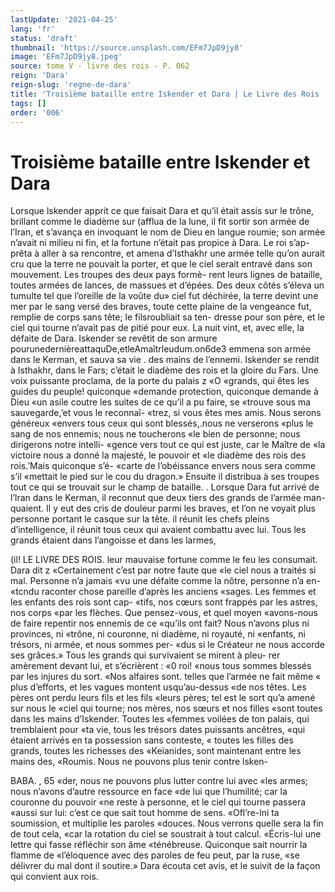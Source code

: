```yaml
---
lastUpdate: '2021-04-25'
lang: 'fr'
status: 'draft'
thumbnail: 'https://source.unsplash.com/EFm7JpD9jy8'
image: 'EFm7JpD9jy8.jpeg'
source: tome V - livre des rois - P. 062
reign: 'Dara'
reign-slug: 'regne-de-dara'
title: 'Troisième bataille entre Iskender et Dara | Le Livre des Rois | Shâhnâmeh'
tags: []
order: '006'
---
```


<!-- LTeX: language=fr -->

# Troisième bataille entre Iskender et Dara

Lorsque lskender apprit ce que faisait Dara et qu’il était assis sur le trône, brillant comme le diadème
sur (afflua de la lune, il fit sortir son armée de l’Iran, et s’avança en invoquant le nom de Dieu en langue roumie; son armée n’avait ni milieu ni fin,
et la fortune n’était pas propice à Dara. Le roi s’ap-
prêta à aller à sa rencontre, et amena d’Isthakhr
une armée telle qu’on aurait cru que la terre ne
pouvait la porter, et que le ciel serait entravé dans
son mouvement. Les troupes des deux pays formè-
rent leurs lignes de bataille, toutes armées de lances, de massues et d’épées. Des deux côtés s’éleva
un tumulte tel que l’oreille de la voûte du» ciel fut déchirée, la terre devint une mer par le sang versé
des braves, toute cette plaine de la vengeance fut, remplie de corps sans tête; le filsroubliait sa ten- dresse pour son père, et le ciel qui tourne n’avait
pas de pitié pour eux. La nuit vint, et, avec elle, la défaite de Dara. Iskender se revêtit de son armure
pourunedernièreattaquDe,etleAmaîtrleudum.on6de3 emmena son armée dans le Kerman, et sauva sa vie . des mains de l’ennemi.
Iskender se rendit à Isthakhr, dans le Fars; c’était
le diadème des rois et la gloire du Fars. Une voix puissante proclama, de la porte du palais z «O «grands, qui êtes les guides du peuple! quiconque «demande protection, quiconque demande à Dieu «un asile coutre les suites de ce qu’il a pu faire, se «trouve sous ma sauvegarde,’et vous le reconnaî-
«trez, si vous êtes mes amis. Nous serons généreux «envers tous ceux qui sont blessés,.nous ne verserons «plus le sang de nos ennemis; nous ne toucherons «le bien de personne; nous dirigerons notre intelli- «gence vers tout ce qui est juste, car le Maître de «la victoire nous a donné la majesté, le pouvoir et
«le diadème des rois des rois.’Mais quiconque s’é-
«carte de l’obéissance envers nous sera comme s’il «mettait le pied sur le cou du dragon.» Ensuite il distribua à ses troupes tout ce qui se trouvait sur le
champ de bataille. .
Lorsque Dara fut arrivé de l’lran dans le Kerman,
il reconnut que deux tiers des grands de l’armée man- quaient. Il y eut des cris de douleur parmi les braves, et l’on ne voyait plus personne portant le casque sur
la tête. il réunit les chefs pleins d’intelligence, il
réunit tous ceux qui avaient combattu avec lui. Tous les grands étaient dans l’angoisse et dans les larmes,

(il! LE LIVRE DES ROIS.
leur mauvaise fortune comme le feu les consumait. Dara dit z «Certainement c’est par notre faute que
«le ciel nous a traités si mal. Personne n’a jamais
«vu une défaite comme la nôtre, personne n’a en-
«tcndu raconter chose pareille d’après les anciens «sages. Les femmes et les enfants des rois sont cap- «tifs, nos cœurs sont frappés par les astres, nos corps «par les flèches. Que pensez-vous, et quel moyen «avons-nous de faire repentir nos ennemis de ce «qu’ils ont fait? Nous n’avons plus ni provinces, ni
«trône, ni couronne, ni diadème, ni royauté, ni «enfants, ni trésors, ni armée, et nous sommes per-
«dus si le Créateur ne nous accorde ses grâces.»
Tous les grands qui survivaient se mirent à pleu- rer amèrement devant lui, et s’écrièrent : «0 roi!
«nous tous sommes blessés par les injures du sort. «Nos alfaires sont. telles que l’armée ne fait même
« plus d’efforts, et les vagues montent usqu’au-dessus
«de nos têtes. Les pères ont perdu leurs fils et les fils «leurs pères; tel est le sort qu’a amené sur nous le
«ciel qui tourne; nos mères, nos sœurs et nos filles «sont toutes dans les mains d’Iskender. Toutes les «femmes voilées de ton palais, qui tremblaient pour «ta vie, tous les trésors dates puissants ancêtres, «qui étaient arrivés en ta possession sans conteste,
« toutes les filles des grands, toutes les richesses des «Keïanides, sont maintenant entre les mains des, «Roumis. Nous ne pouvons plus tenir contre lsken-

BABA. , 65 «der, nous ne pouvons plus lutter contre lui avec
«les armes; nous n’avons d’autre ressource en face
«de lui que l’humilité; car la couronne du pouvoir
«ne reste à personne, et le ciel qui tourne passera «aussi sur lui: c’est ce que sait tout homme de sens. «Ofl’re-lni ta soumission, et multiplie les paroles «douces. Nous verrons quelle sera la fin de tout cela,
«car la rotation du ciel se soustrait à tout calcul. «Écris-lui une lettre qui fasse réfléchir son âme «ténébreuse. Quiconque sait nourrir la flamme de «l’éloquence avec des paroles de feu peut, par la ruse,
«se délivrer du mal dont il soutire.» Dara écouta
cet avis, et le suivit de la façon qui convient aux rois.
